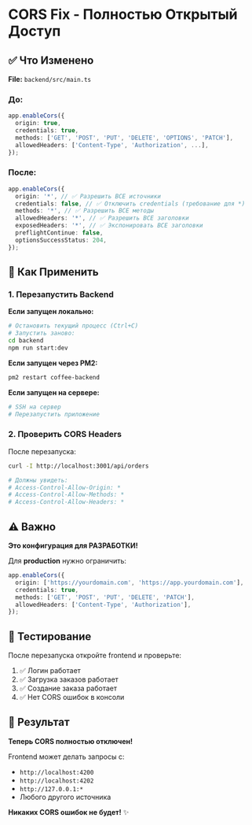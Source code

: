 # CORS Fix - Полностью Открытый Доступ

## ✅ Что Изменено

**File:** `backend/src/main.ts`

### До:

```typescript
app.enableCors({
  origin: true,
  credentials: true,
  methods: ['GET', 'POST', 'PUT', 'DELETE', 'OPTIONS', 'PATCH'],
  allowedHeaders: ['Content-Type', 'Authorization', ...],
});
```

### После:

```typescript
app.enableCors({
  origin: '*', // ✅ Разрешить ВСЕ источники
  credentials: false, // ✅ Отключить credentials (требование для *)
  methods: '*', // ✅ Разрешить ВСЕ методы
  allowedHeaders: '*', // ✅ Разрешить ВСЕ заголовки
  exposedHeaders: '*', // ✅ Экспонировать ВСЕ заголовки
  preflightContinue: false,
  optionsSuccessStatus: 204,
});
```

## 🚀 Как Применить

### 1. Перезапустить Backend

**Если запущен локально:**

```bash
# Остановить текущий процесс (Ctrl+C)
# Запустить заново:
cd backend
npm run start:dev
```

**Если запущен через PM2:**

```bash
pm2 restart coffee-backend
```

**Если запущен на сервере:**

```bash
# SSH на сервер
# Перезапустить приложение
```

### 2. Проверить CORS Headers

После перезапуска:

```bash
curl -I http://localhost:3001/api/orders

# Должны увидеть:
# Access-Control-Allow-Origin: *
# Access-Control-Allow-Methods: *
# Access-Control-Allow-Headers: *
```

## ⚠️ Важно

**Это конфигурация для РАЗРАБОТКИ!**

Для **production** нужно ограничить:

```typescript
app.enableCors({
  origin: ['https://yourdomain.com', 'https://app.yourdomain.com'],
  credentials: true,
  methods: ['GET', 'POST', 'PUT', 'DELETE', 'PATCH'],
  allowedHeaders: ['Content-Type', 'Authorization'],
});
```

## 🧪 Тестирование

После перезапуска откройте frontend и проверьте:

1. ✅ Логин работает
2. ✅ Загрузка заказов работает
3. ✅ Создание заказа работает
4. ✅ Нет CORS ошибок в консоли

## 🎯 Результат

**Теперь CORS полностью отключен!**

Frontend может делать запросы с:

- `http://localhost:4200`
- `http://localhost:4202`
- `http://127.0.0.1:*`
- Любого другого источника

**Никаких CORS ошибок не будет!** ✨
